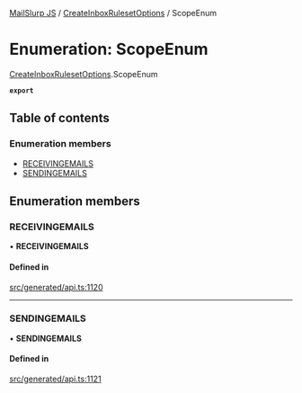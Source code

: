 [MailSlurp JS](../README.md) / [CreateInboxRulesetOptions](../modules/CreateInboxRulesetOptions.md) / ScopeEnum

# Enumeration: ScopeEnum

[CreateInboxRulesetOptions](../modules/CreateInboxRulesetOptions.md).ScopeEnum

**`export`**

## Table of contents

### Enumeration members

- [RECEIVINGEMAILS](CreateInboxRulesetOptions.ScopeEnum.md#receivingemails)
- [SENDINGEMAILS](CreateInboxRulesetOptions.ScopeEnum.md#sendingemails)

## Enumeration members

### RECEIVINGEMAILS

• **RECEIVINGEMAILS**

#### Defined in

[src/generated/api.ts:1120](https://github.com/mailslurp/mailslurp-client/blob/004c609/src/generated/api.ts#L1120)

___

### SENDINGEMAILS

• **SENDINGEMAILS**

#### Defined in

[src/generated/api.ts:1121](https://github.com/mailslurp/mailslurp-client/blob/004c609/src/generated/api.ts#L1121)
